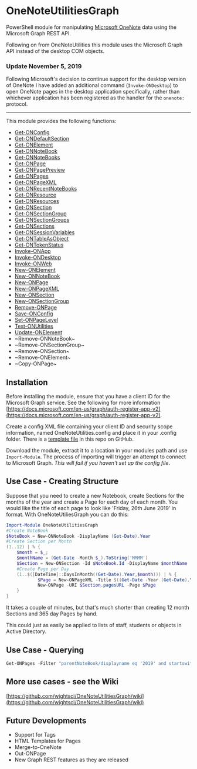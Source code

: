 # OneNoteUtilitiesGraph
PowerShell module for manipulating [Microsoft OneNote](https://www.onenote.com/) data using the Microsoft Graph REST API.

Following on from OneNoteUtilities this module uses the Microsoft Graph API instead of the desktop COM objects.

### Update November 5, 2019
Following Microsoft's decision to continue support for the desktop version of OneNote I have added an additional command (`Invoke-ONDesktop`) to open OneNote pages in the desktop application specifically, rather than whichever application has been registered as the handler for the `onenote:` protocol.
<hr>

This module provides the following functions:

* [Get-ONConfig](docs/Get-ONConfig.md)
* [Get-ONDefaultSection](docs/Get-ONDefaultSection.md)
* [Get-ONElement](docs/Get-ONElement.md)
* [Get-ONNoteBook](docs/Get-ONNoteBook.md)
* [Get-ONNoteBooks](docs/Get-ONNoteBooks.md)
* [Get-ONPage](docs/Get-ONPage.md)
* [Get-ONPagePreview](docs/Get-ONPagePreview.md)
* [Get-ONPages](docs/Get-ONPages.md)
* [Get-ONPageXML](docs/Get-ONPageXML.md)
* [Get-ONRecentNoteBooks](docs/Get-ONRecentNoteBooks.md)
* [Get-ONResource](docs/Get-ONResource.md)
* [Get-ONResources](docs/Get-ONResources.md)
* [Get-ONSection](docs/Get-ONSection.md)
* [Get-ONSectionGroup](docs/Get-ONSectionGroup.md)
* [Get-ONSectionGroups](docs/Get-ONSectionGroups.md)
* [Get-ONSections](docs/Get-ONSections.md)
* [Get-ONSessionVariables](docs/Get-ONSessionVariables.md)
* [Get-ONTableAsObject](docs/Get-ONTableAsObject.md)
* [Get-ONTokenStatus](docs/Get-ONTokenStatus.md)
* [Invoke-ONApp](docs/Invoke-ONApp.md)
* [Invoke-ONDesktop](docs/Invoke-ONDesktop.md)
* [Invoke-ONWeb](docs/Invoke-ONWeb.md)
* [New-ONElement](docs/New-ONElement.md)
* [New-ONNoteBook](docs/New-ONNoteBook.md)
* [New-ONPage](docs/New-ONPage.md)
* [New-ONPageXML](docs/New-ONPageXML.md)
* [New-ONSection](docs/New-ONSection.md)
* [New-ONSectionGroup](docs/New-ONSectionGroup.md)
* [Remove-ONPage](docs/Remove-ONPage.md)
* [Save-ONConfig ](docs/Save-ONConfig.md)
* [Set-ONPageLevel](docs/Set-ONPageLevel.md)
* [Test-ONUtilities](docs/Test-ONUtilities.md)
* [Update-ONElement](docs/Update-ONElement.md)
* ~Remove-ONNoteBook~
* ~Remove-ONSectionGroup~
* ~Remove-ONSection~
* ~Remove-ONElement~
* ~Copy-ONPage~

## Installation

Before installing the module, ensure that you have a client ID for the Microsoft Graph service. See the following for more information [https://docs.microsoft.com/en-us/graph/auth-register-app-v2](https://docs.microsoft.com/en-us/graph/auth-register-app-v2).

Create a config XML file containing your client ID and security scope information, named OneNoteUtilities.config and place it in your .config folder.
There is a [template file](https://raw.githubusercontent.com/wightsci/OneNoteUtilitiesGraph/master/OneNoteUtilities.config) in this repo on GitHub.

Download the module, extract it to a location in your modules path and use ```Import-Module```. The process of importing will trigger an attempt to connect to Microsoft Graph. *This will fail if you haven't set up the config file*. 

## Use Case - Creating Structure

Suppose that you need to create a new Notebook, create Sections for the months of the year and create a Page for each day of each month. You would like the title of each page to look like 'Friday, 26th June 2019' in format. With OneNoteUtiliesGraph you can do this:

```powershell
Import-Module OneNoteUtilitiesGraph
#Create NoteBook
$NoteBook = New-ONNoteBook -DisplayName (Get-Date).Year
#Create Section per Month
(1..12) | % {
    $month = $_; 
    $monthName = (Get-Date -Month $_).ToString('MMMM')
    $Section = New-ONSection -Id $NoteBook.Id -DisplayName $monthName
    #Create Page per Day 
    (1..$([DateTime]::DaysInMonth((Get-Date).Year,$month))) | % {
            $Page = New-ONPageXML -Title $((Get-Date -Year (Get-Date).Year -Month $month -Day $_).toString("dddd dd MMMM yyyy"))
            New-ONPage -URI $Section.pagesURL -Page $Page
    }
}
```
It takes a couple of minutes, but that's much shorter than creating 12 month Sections and 365 day Pages by hand.

This could just as easily be applied to lists of staff, students or objects in Active Directory.

## Use Case - Querying


```powershell
Get-ONPages -Filter "parentNoteBook/displayname eq '2019' and startswith(title,'Monday')"
```

## More use cases - see the Wiki

[https://github.com/wightsci/OneNoteUtilitiesGraph/wiki](https://github.com/wightsci/OneNoteUtilitiesGraph/wiki)

## Future Developments

* Support for Tags
* HTML Templates for Pages
* Merge-to-OneNote
* Out-ONPage
* New Graph REST features as they are released
